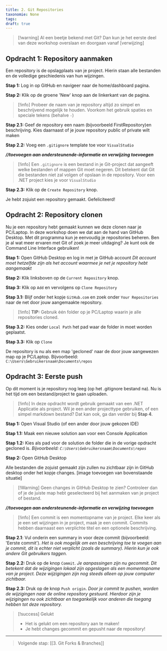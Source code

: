 ```yaml
---
title: 2. Git Repositories
taxonomie: None
tags: 
draft: true
---
```


> [!warning] Al een beetje bekend met Git? Dan kun je het eerste deel van deze workshop overslaan en doorgaan vanaf [verwijzing]

## Opdracht 1: Repository aanmaken
Een repository is de opslagplaats van je project. Hierin staan alle bestanden en de volledige geschiedenis van hun wijzingen.

**Stap 1:** Log in op GitHub en navigeer naar de home/dashboard pagina.

**Stap 2:** Klik op de groene 'New' knop aan de linkerkant van de pagina.

> [!info] Probeer de naam van je repository altijd zo simpel en beschrijvend mogelijk te houden. Voorkom het gebruik spaties en speciale tekens (behalve `-`)

**Stap 2.1:** Geef de repository een naam (bijvoorbeeld FirstRepository)en beschrijving. Kies daarnaast of je jouw repository public of private wilt maken

**Stap 2.2:** Voeg een `.gitignore` template toe voor `VisualStudio`

***//toevoegen aan ondersteunende-informatie en verwijzing toevoegen***
> [!info] Een `.gitignore` is een bestand in je Git-project dat aangeeft welke bestanden of mappen Git moet negeren. Dit betekent dat Git die bestanden niet zal volgen of opslaan in de repository. Voor een .NET project kies je voor `VisualStudio`

**Stap 2.3:** Klik op de `Create Repository` knop.

Je hebt zojuist een repository gemaakt. Gefeliciteerd!


## Opdracht 2: Repository clonen
Nu je een repository hebt gemaakt kunnen we deze clonen naar je PC/Laptop. In deze workshop doen we dat aan de hand van GitHub Desktop. Met dit programma kun je eenvoudig je repositories beheren.
Ben je al wat meer ervaren met Git of zoek je meer uitdaging? Je kunt ook de Command Line Interface gebruiken!

**Stap 1:** Open GitHub Desktop en log in met je GitHub account
	*Dit account moet hetzelfde zijn als het account waarmee je net je repository hebt aangemaakt*

**Stap 2:** Klik linksboven op de `Current Repository` knop.

**Stap 3:** Klik op `Add` en vervolgens op `Clone Repository`

**Stap 3.1:** Blijf onder het kopje `GitHub.com` en zoek onder `Your Repositories` naar de net door jouw aangemaakte repository.

> [!info] **TIP:** Gebruik één folder op je PC/Laptop waarin je alle repositories cloned.

**Stap 3.2:** Kies onder `Local Path` het pad waar de folder in moet worden geplaatst.

**Stap 3.3:** Klik op `Clone`

De repository is nu als een map 'gecloned' naar de door jouw aangewezen map op je PC/Laptop. Bijvoorbeeld: `C:\Users\Gebruikersnaam\Documents\repos`


## Opdracht 3: Eerste push
Op dit moment is je repository nog leeg (op het .gitignore bestand na). Nu is het tijd om een bestand/project te gaan uploaden. 

> [!info] In deze opdracht wordt gebruik gemaakt van een .NET Applicatie als project. Wil je een ander projecttype gebruiken, of een simpel markdown bestand? Dat kan ook, ga dan verder bij **Stap 4**.
> 

**Stap 1:** Open Visual Studio (of een ander door jouw gekozen IDE)

**Stap 1.1:** Maak een nieuwe solution aan voor een Console Application

**Stap 1.2:** Kies als pad voor de solution de folder die in de vorige opdracht gecloned is.
	*Bijvoorbeeld:* *`C:\Users\Gebruikersnaam\Documents\repos`*

**Stap 2:** Open GitHub Desktop

Alle bestanden die zojuist gemaakt zijn zullen nu zichtbaar zijn in GitHub desktop onder het kopje changes.
[image toevoegen van bovenstaande situatie]

> [!Warning] Geen changes in GitHub Desktop te zien? Controleer dan of je de juiste map hebt geselecteerd bij het aanmaken van je project of bestand.

***//toevoegen aan ondersteunende-informatie en verwijzing toevoegen***
> [!info] Een commit is een momentopname van je project. Elke keer als je een set wijzingen in je project, maak je een commit. Commits hebben daarnaast een verplichte titel en een optionele beschrijving.
 
**Stap 2.1**: Vul onderin een summary in voor deze commit (bijvoorbeeld: 'Eerste commit').
	*Het is ook mogelijk om een beschrijving toe te voegen aan je commit, dit is echter niet verplicht (zoals de summary). Hierin kun je ook andere Git gebruikers taggen.*

**Stap 2.2:** Druk op de knop `Commit`.
	*Je aanpassingen zijn nu gecommit. Dit betekent dat de wijzigingen lokaal zijn opgeslagen als een momentopname van je project. Deze wijzigingen zijn nog steeds alleen op jouw computer zichtbaar.*

**Stap 2.3:** Druk op de knop `Push origin`. 
	*Door je commit te pushen, worden de wijzigingen naar de online repository gestuurd. Hierdoor zijn je wijzigingen nu ook zichtbaar en toegankelijk voor anderen die toegang hebben tot deze repository.*


> [!success] Gelukt
> - Het is gelukt om een repository aan te maken!
> - Je hebt changes gecommit en gepusht naar de repository!


---
> Volgende stap: [[3. Git Forks & Branches]]
